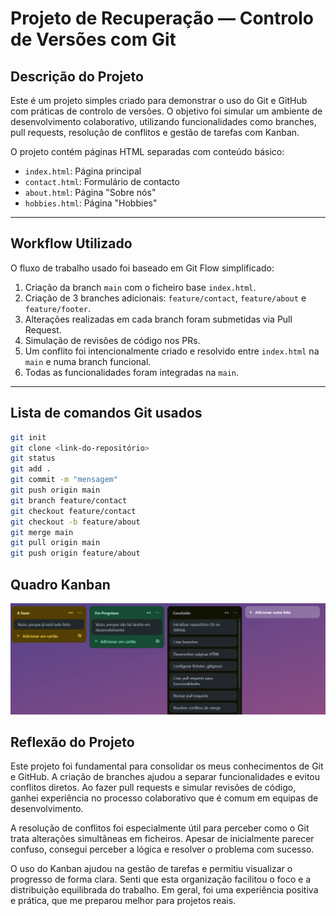 # Projeto de Recuperação — Controlo de Versões com Git

## Descrição do Projeto

Este é um projeto simples criado para demonstrar o uso do Git e GitHub com práticas de controlo de versões. O objetivo foi simular um ambiente de desenvolvimento colaborativo, utilizando funcionalidades como branches, pull requests, resolução de conflitos e gestão de tarefas com Kanban.

O projeto contém páginas HTML separadas com conteúdo básico:
- `index.html`: Página principal
- `contact.html`: Formulário de contacto
- `about.html`: Página "Sobre nós"
- `hobbies.html`: Página "Hobbies"

---

## Workflow Utilizado

O fluxo de trabalho usado foi baseado em Git Flow simplificado:

1. Criação da branch `main` com o ficheiro base `index.html`.
2. Criação de 3 branches adicionais: `feature/contact`, `feature/about` e `feature/footer`.
3. Alterações realizadas em cada branch foram submetidas via Pull Request.
4. Simulação de revisões de código nos PRs.
5. Um conflito foi intencionalmente criado e resolvido entre `index.html` na `main` e numa branch funcional.
6. Todas as funcionalidades foram integradas na `main`.

---

## Lista de comandos Git usados

```bash
git init
git clone <link-do-repositório>
git status
git add .
git commit -m "mensagem"
git push origin main
git branch feature/contact
git checkout feature/contact
git checkout -b feature/about
git merge main
git pull origin main
git push origin feature/about

```

## Quadro Kanban

![Quadro Kanban](images/kanban.png)

## Reflexão do Projeto 

Este projeto foi fundamental para consolidar os meus conhecimentos de Git e GitHub. A criação de branches ajudou a separar funcionalidades e evitou conflitos diretos. Ao fazer pull requests e simular revisões de código, ganhei experiência no processo colaborativo que é comum em equipas de desenvolvimento.

A resolução de conflitos foi especialmente útil para perceber como o Git trata alterações simultâneas em ficheiros. Apesar de inicialmente parecer confuso, consegui perceber a lógica e resolver o problema com sucesso.

O uso do Kanban ajudou na gestão de tarefas e permitiu visualizar o progresso de forma clara. Senti que esta organização facilitou o foco e a distribuição equilibrada do trabalho. Em geral, foi uma experiência positiva e prática, que me preparou melhor para projetos reais.
